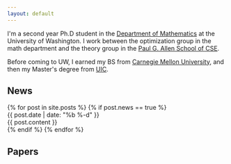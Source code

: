```yaml
---
layout: default
---
```

I'm a second year Ph.D student in the
[Department of Mathematics](https://math.washington.edu) at the 
University of Washington. 
I work between the optimization group in the math department and
the theory group in the [Paul G. Allen School of CSE](https://www.cs.washington.edu).



Before coming to UW, I earned my BS from
[Carnegie Mellon University](http://www.math.cmu.edu/index.php),
and then my Master's degree from [UIC](https://www.math.uic.edu). 


## News

<section id="news">
{% for post in site.posts %}
{% if post.news == true %}
<div class="news-item">
<div class="date"> {{ post.date | date: "%b&nbsp;%-d" }} </div>
<div class="content"> {{ post.content }} </div>
</div>
{% endif %}
{% endfor %}
</section>

## Papers

